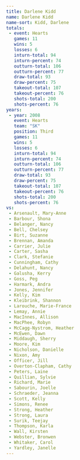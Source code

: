 ```yaml
---
title: Darlene Kidd
name: Darlene Kidd
name-sort: Kidd, Darlene
totals:
 - event: Hearts
   games: 11
   wins: 5
   losses: 6
   inturn-total: 94
   inturn-percent: 74
   outturn-total: 106
   outturn-percent: 77
   draw-total: 93
   draw-percent: 75
   takeout-total: 107
   takeout-percent: 76
   shots-total: 200
   shots-percent: 76
years:
 - year: 2008
   event: Hearts
   team: "SK"
   position: Third
   games: 11
   wins: 5
   losses: 6
   inturn-total: 94
   inturn-percent: 74
   outturn-total: 106
   outturn-percent: 77
   draw-total: 93
   draw-percent: 75
   takeout-total: 107
   takeout-percent: 76
   shots-total: 200
   shots-percent: 76
vs:
 - Arsenault, Mary-Anne
 - Barbour, Shona
 - Belanger, Nancy
 - Bell, Chelsey
 - Birt, Suzanne
 - Brennan, Amanda
 - Carrier, Julie
 - Carter, Sasha
 - Clark, Stefanie
 - Cunningham, Cathy
 - Delahunt, Nancy
 - Galusha, Kerry
 - Goss, Peg
 - Harmark, Andra
 - Jones, Jennifer
 - Kelly, Kim
 - Kleibrink, Shannon
 - Larouche, Marie-France
 - Lemay, Annie
 - MacInnes, Allison
 - MacPhee, Robyn
 - McCagg-Nystrom, Heather
 - McEwen, Dawn
 - Middaugh, Sherry
 - Moore, Kim
 - Nicholson, Danielle
 - Nixon, Amy
 - Officer, Jill
 - Overton-Clapham, Cathy
 - Peters, Laine
 - Quillian, Sylvie
 - Richard, Marie
 - Sabourin, Joelle
 - Schraeder, Jeanna
 - Scott, Kelly
 - Simons, Renee
 - Strong, Heather
 - Strong, Laura
 - Surik, Teejay
 - Thompson, Karla
 - Wall, Kirsten
 - Webster, Bronwen
 - Whitaker, Carol
 - Yardley, Janelle
---
```

